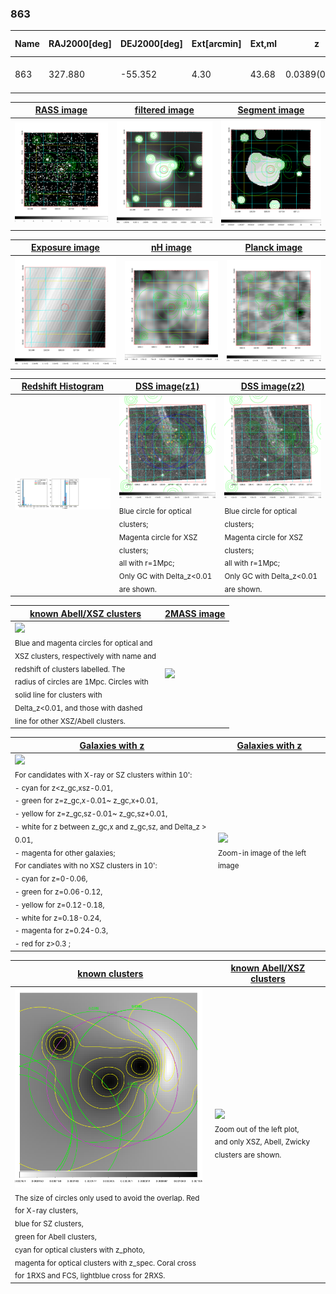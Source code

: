 <div STYLE="page-break-after: always;"></div>

### 863

|Name|RAJ2000[deg]|DEJ2000[deg] |Ext[arcmin]| Ext,ml | z | z_src| C|GC(XSZ,Delta_z<0.01)| GC(OPT,Delta_z<0.01)|GC| R_sig[arcmin] | R500[arcmin] | R500[Mpc]| CRsig[c/s] | CR500[c/s] |L500[1E44 erg/s]|F500[1E-12 erg/s/cm^2]| M500[1E14 Msun]|Tx[keV]|Cnt_sig|Beta|Rc[arcmin]|Comment|Alias|
|---|---|---|---|---|---|------|---|--------|---------|----------|---|---|---|---|---|---|---|---|---|---|---|---|---|---|
|863| 327.880| -55.352| 4.30| 43.68| 0.0389(0.005)| z1, z_xsz| B| MCXC| A, N| A, MCXC, N| 12.700| 13.589| 0.628| 0.231(0.040)| 0.234(0.041)| 0.143(0.018)| 4.059(0.499)| 0.73(0.05)| 1.79(0.07)| 101.7| 0.670(-0.122+0.193)| 5.526(-1.629+2.063)| -| k499|

|[RASS image](../image/863/863_img.pdf)|[filtered image](../image/863/863_fil.pdf)|[Segment image](../image/863/863_seg.pdf)|
|-------------------|--------------------|-------------------|
| <img src="../image/863/863_img.png" width="300">  | <img src="../image/863/863_fil.png" width="300">   | <img src="../image/863/863_seg.png" width="300">  |

|[Exposure image](../image/863/863_mex.pdf)| [nH image](../image/863/863_nh.pdf)| [Planck image](../image/863/863_p.pdf)|
|-------------------|--------------------|-------------------|
|<img src="../image/863/863_mex.png" width="300">   | <img src="../image/863/863_nh.png" width="300">    | <img src="../image/863/863_p.png" width="300"> |

|[Redshift Histogram](../image/863/863_zg.pdf) | [DSS image(z1)](../image/863/863_dss_z1.pdf)      |  [DSS image(z2)](../image/863/863_dss_z2.pdf)    |
|-------------------|--------------------|-------------------|
|<img src="../image/863/863_zg.png" width="300"> |<img src="../image/863/863_dss_z1.png" width="300"> <sub><br>Blue circle for optical clusters; <br>Magenta circle for XSZ clusters; <br>all with r=1Mpc; <br>Only GC with Delta_z<0.01 are shown. </sub>| <img src="../image/863/863_dss_z2.png" width="300"><sub><br>Blue circle for optical clusters; <br>Magenta circle for XSZ clusters; <br>all with r=1Mpc; <br>Only GC with Delta_z<0.01 are shown. </sub> |

|[known Abell/XSZ clusters](../image/863/863_m.pdf) | [2MASS image](../image/863/863_2mass.pdf)      |
|-------------------|-------------------|
|<img src=../image/863/863_m.png width="300"> <br><sub>Blue and magenta circles for optical and <br>XSZ clusters, respectively with name and <br>redshift of clusters labelled. The <br>radius of circles are 1Mpc. Circles with <br>solid line for clusters with <br>Delta_z<0.01, and those with dashed <br>line for other XSZ/Abell clusters.        </sub>|<img src="../image/863/863_2mass.png" width="300">  |

|[Galaxies with z](../image/863/863_opt_ned.pdf) |[Galaxies with z](../image/863/863_opt_ned_zoom.pdf) |
|-------------------|-------------------|
| <img src=../image/863/863_opt_ned.png width="300"> <br><sub> For candidates with X-ray or SZ clusters within 10': <br> - cyan for z<z_gc,xsz-0.01, <br> - green for z=z_gc,x-0.01~ z_gc,x+0.01, <br> - yellow for z=z_gc,sz-0.01~ z_gc,sz+0.01, <br> - white for z between z_gc,x and z_gc,sz, and Delta_z > 0.01, <br> - magenta for other galaxies; <br>For candiates with no XSZ clusters in 10': <br> - cyan for z=0-0.06, <br> - green for z=0.06-0.12, <br> - yellow for z=0.12-0.18, <br> - white for z=0.18-0.24, <br> - magenta for z=0.24-0.3, <br> - red for z>0.3 ;  </sub>|<img src=../image/863/863_opt_ned_zoom.png width="300">  <br><sub> Zoom-in image of the left image</sub>|

|[known clusters](../image/863/863_gc.pdf) |[known Abell/XSZ clusters](../image/863/863_gc_large.pdf) |
|-------------------|-------------------|
| <img src=../image/863/863_gc.png width="300"> <br><sub> The size of circles only used to avoid the overlap. Red for X-ray clusters, <br> blue for SZ clusters, <br> green for Abell clusters, <br> cyan for optical clusters with z_photo, <br> magenta for optical clusters with z_spec. Coral cross for 1RXS and FCS, lightblue cross for 2RXS. </sub>|<img src=../image/863/863_gc_large.png width="300"> <br><sub> Zoom out of the left plot, <br> and only XSZ, Abell, Zwicky clusters are shown. </sub> |



